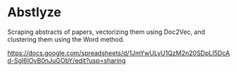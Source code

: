 # Abstlyze
Scraping abstracts of papers, vectorizing them using Doc2Vec, and clustering them using the Word method.

https://docs.google.com/spreadsheets/d/1JmYwULyU1QzM2n20SDpLI5DcAd-Sgl6IOvB0nJuGObY/edit?usp=sharing

